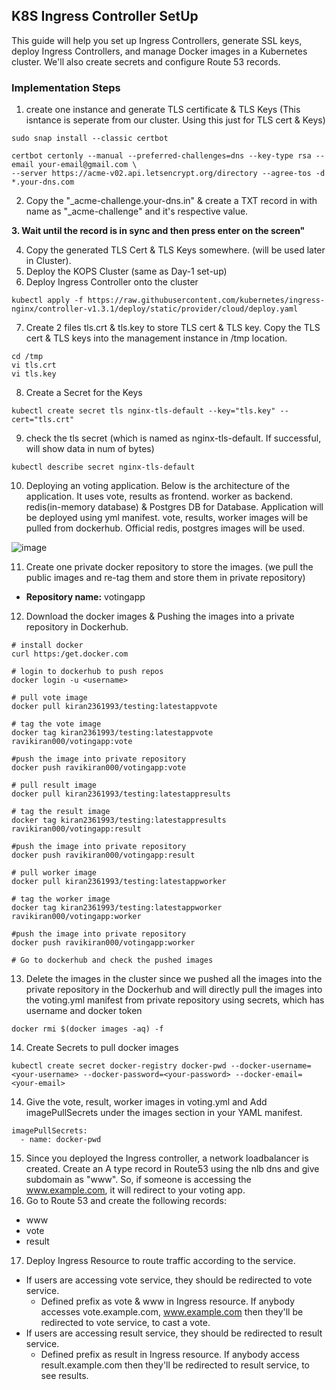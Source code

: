 ## K8S Ingress Controller SetUp
This guide will help you set up Ingress Controllers, generate SSL keys, deploy Ingress Controllers, and manage Docker images in a Kubernetes cluster. We'll also create secrets and configure Route 53 records.
### Implementation Steps
1. create one instance and generate TLS certificate & TLS Keys (This isntance is seperate from our cluster. Using this just for TLS cert & Keys)
```
sudo snap install --classic certbot

certbot certonly --manual --preferred-challenges=dns --key-type rsa --email your-email@gmail.com \
--server https://acme-v02.api.letsencrypt.org/directory --agree-tos -d *.your-dns.com
```
2. Copy the "_acme-challenge.your-dns.in" & create a TXT record in with name as "_acme-challenge" and it's respective value.

  **3. Wait until the record is in sync and then press enter on the screen"**

4. Copy the generated TLS Cert & TLS Keys somewhere. (will be used later in Cluster).
5. Deploy the KOPS Cluster (same as Day-1 set-up)
6. Deploy Ingress Controller onto the cluster
```
kubectl apply -f https://raw.githubusercontent.com/kubernetes/ingress-nginx/controller-v1.3.1/deploy/static/provider/cloud/deploy.yaml
```
7. Create 2 files tls.crt & tls.key to store TLS cert & TLS key. Copy the TLS cert & TLS keys into the management instance in /tmp location.
```
cd /tmp
vi tls.crt
vi tls.key
```
8. Create a Secret for the Keys
```
kubectl create secret tls nginx-tls-default --key="tls.key" --cert="tls.crt"
```
9. check the tls secret (which is named as nginx-tls-default. If successful, will show data in num of bytes)
```
kubectl describe secret nginx-tls-default
```
10. Deploying an voting application. Below is the architecture of the application. It uses vote, results as frontend. worker as backend. redis(in-memory database) & Postgres DB for Database. Application will be deployed using yml manifest. vote, results, worker images will be pulled from dockerhub. Official redis, postgres images will be used.

![image](https://github.com/user-attachments/assets/05d6f5fe-4197-4bbe-83fd-cc5201183744)

11. Create one private docker repository to store the images. (we pull the public images and re-tag them and store them in private repository)
  - **Repository name:** votingapp
12. Download the docker images & Pushing the images into a private repository in Dockerhub.
```
# install docker
curl https:/get.docker.com

# login to dockerhub to push repos
docker login -u <username>

# pull vote image
docker pull kiran2361993/testing:latestappvote

# tag the vote image
docker tag kiran2361993/testing:latestappvote ravikiran000/votingapp:vote

#push the image into private repository
docker push ravikiran000/votingapp:vote

# pull result image
docker pull kiran2361993/testing:latestappresults

# tag the result image
docker tag kiran2361993/testing:latestappresults ravikiran000/votingapp:result

#push the image into private repository
docker push ravikiran000/votingapp:result

# pull worker image
docker pull kiran2361993/testing:latestappworker

# tag the worker image
docker tag kiran2361993/testing:latestappworker ravikiran000/votingapp:worker

#push the image into private repository
docker push ravikiran000/votingapp:worker

# Go to dockerhub and check the pushed images
```
13. Delete the images in the cluster since we pushed all the images into the private repository in the Dockerhub and will directly pull the images into the voting.yml manifest from private repository using secrets, which has username and docker token
```
docker rmi $(docker images -aq) -f
```
14. Create Secrets to pull docker images
```
kubectl create secret docker-registry docker-pwd --docker-username=<your-username> --docker-password=<your-password> --docker-email=<your-email>
```
14. Give the vote, result, worker images in voting.yml and Add imagePullSecrets under the images section in your YAML manifest.
```
imagePullSecrets:
  - name: docker-pwd
```
15. Since you deployed the Ingress controller, a network loadbalancer is created. Create an A type record in Route53 using the nlb dns and give subdomain as "www". So, if someone is accessing the www.example.com, it will redirect to your voting app.
16. Go to Route 53 and create the following records:
- www
- vote
- result
17. Deploy Ingress Resource to route traffic according to the service.
  - If users are accessing vote service, they should be redirected to vote service.
       - Defined prefix as vote & www in Ingress resource. If anybody accesses vote.example.com, www.example.com then they'll be redirected to vote service, to cast a vote.
  - If users are accessing result service, they should be redirected to result service.
       - Defined prefix as result in Ingress resource. If anybody access result.example.com then they'll be redirected to result service, to see results.
